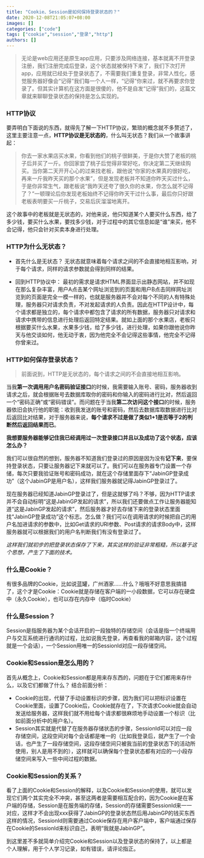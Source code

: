 ```yaml
---
title: "Cookie、Session是如何保持登录状态的？"
date: 2020-12-08T21:05:07+08:00
images: []
categories: ["code"]
tags: ["cookie","session","登录","http"]
authors: []
---
```


> 无论是web应用还是原生app应用，只要涉及网络连接，基本就离不开登录注册，我们注册完成后登录，这个状态就被保持下来了，我们下次打开app，应用就已经处于登录状态了，不需要我们重复登录，非常人性化，感觉服务器好像会“记得”我们每一个人一样，“记得”你来过，就不再要求你登录了。但其实计算机在这方面是很傻的，他不是自发“记得”我们的，这篇文章就来聊聊登录状态的保持是怎么实现的。

### HTTP协议

要弄明白下面说的东西，就得先了解一下HTTP协议，繁琐的概念就不多赘述了，这里主要注意一点，**HTTP协议是无状态的**，什么叫无状态？我们从一个故事讲起：
>你去一家水果店买水果，你看到他们的桃子很鲜美，于是你大赞了老板的桃子后并买了一斤。你回家尝了桃子后觉得非常好吃，你决定第二天继续购买。当你第二天开开心心的过来找老板，跟他说“你家的水果真的很好吃，再来一斤我昨天买的那个水果”，但是发现老板并不知道你昨天买过什么，于是你非常生气，跟老板说“我昨天还夸了很久你的水果，你怎么就不记得了？”一顿理论后你发现老板始终不记得你昨天干过什么事，最后你只好跟老板表明要买一斤桃子，交易后灰溜溜地离开。

这个故事中的老板就是无状态的，对他来说，他只知道某个人要买什么东西，给了多少钱，要买什么水果，要找多少钱，对于过程中的其它信息如是“谁”来买，他不会记得，他只会针对买卖本身进行处理。

### HTTP为什么无状态？

- 首先什么是无状态？
无状态就意味着每个请求之间的不会直接地相互影响，对于每个请求，同样的请求参数就会得到同样的结果。

- 回到HTTP协议中：
最初的需求是请求HTML界面显示出静态网站，并不如现在那么复杂丰富，用户A点击某个网址浏览到的页面和用户B点击同样网址浏览到的页面是完全一模一样的，也就是服务器并不会对每个不同的人有特殊处理，服务器只对请求负责，不对发起请求的人负责。因此在HTTP设计中，每个请求都是独立的，每个请求中都包含了请求的所有数据，服务器只对请求和请求中携带的信息进行处理后返回特定结果。就如上面的那个水果店，老板只根据要买什么水果，水果多少钱，给了多少钱，进行处理，如果你跟他说你昨天与他交谈如何，他无动于衷，因为他完全不会记得这些事情，他完全不记得你曾来过。

### HTTP如何保存登录状态？

>前面说到，HTTP是无状态的，每个请求之间的不会直接地相互影响。

当我**第一次调用用户名密码验证接口**的时候，我需要输入账号、密码，服务器收到请求之后，就会根据账号去数据库取你的密码和你输入的密码进行比对，然后返回一个“密码正确”或“密码错误”。而问题在于当我**第二次访问这个接口**的时候，服务器依旧会执行他的职能：收到我发送的账号和密码，然后去数据库取数据进行比对后返回比对结果，对于服务器来说，**每个请求不过是做了类似1+1是否等于2的判断然后返回结果而已**。

**我想要服务器能够记住我已经调用过一次登录接口并且以及成功了这个状态，应该怎么办？**

我们可以很自然的想到，服务器不知道我们登录过的原因是因为没有**记下来**，要保持登录状态，只要让服务器记下来就可以了。我们可以在服务器专门设置一个存储，每次只要我验证账号和密码成功，就在这个存储里面存下“JabinGP登录成功”（这个JabinGP是用户名），这样我们服务器就记得JabinGP登录过了。

现在服务器已经知道JabinGP登录过了，但是这就够了吗？不够，因为HTTP请求并不会自动标明“这是JabinGP发起的请求”，所以我们还要做点工作让服务器能知道“这是JabinGP发起的请求”，然后服务器才好去存储下来的登录状态里面找“JabinGP登录成功”这个标志。怎么做？我们可以在调用请求的时候把自己的用户名加进请求的参数中，比如Get请求的URl参数、Post请求的请求Body中，这样服务器就可以根据我们的用户名判断我们有没有登录过了。

_这样我们就初步的把登录状态保存了下来，其实这样的验证非常粗糙，所以基于这个思想，产生了下面的技术。_

### 什么是Cookie？

有很多品牌的Cookie，比如说蓝罐，广州酒家......什么？哦哦不好意思我搞错了，这个才是Cookie：Cookie就是存储在客户端的一小段数据，它可以存在硬盘中（永久Cookie），也可以存在内存中（临时Cookie）

### 什么是Session？

Session是指服务器为某个会话开启的一段独特的存储空间（会话是指一个终端用户与交互系统进行通讯的过程，比如说我先登录，再查看我的邮箱内容，这个过程就是一个会话），一个Session用唯一的SessionId对应一段存储空间。

### Cookie和Session是怎么用的？

首先从概念上，Cookie和Session都是用来存东西的，问题在于它们都用来存什么，以及它们都做了什么？
结合前面分析：

- Cookie的出现，代替了手动设置标识的步骤，因为我们可以把标识设置在Cookie里面，设置了Cookie后，Cookie就存在了，下次请求Cookie就会自动发送给服务器，这样我们就不用给每个请求都很麻烦地手动设置一个标识（比如前面分析中的用户名）。
- Session其实就是代替了在服务器存储状态的步骤，SessionId可以对应一段存储空间，这段空间对每个会话都是唯一的（比如我登录后，就产生了一个会话，也产生了一段存储空间，这段存储空间只被我当前的登录状态下的活动所使用，别人是用不到的），这样就可以确保每个登录状态都有对应的一小段存储空间来写入一些中间过程的数据。

### Cookie和Session的关系？

看了上面的Cookie和Session的解释，以及Cookie和Session的使用，就可以发现它们两个其实完全不冲突，甚至这两者是需要相互配合的，因为Cookie是在客户端的存储，Session是在服务端的存储，Session的存储需要SessionId来一一对应，这样才不会出现xxx获得了JabinGP的登录状态然后用JabinGP的钱买东西这样的情况，SessionId则需要通过Cookie保存在用户客户端中，客户端通过保存在Cookie的SessionId来标识自己，表明“我就是JabinGP”。

到这里差不多就简单介绍完Cookie和Session以及登录状态的保持了，以上都是个人理解，用于个人学习记录，如有错误，请评论指正。
